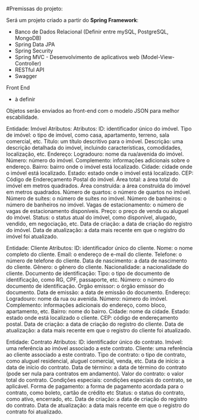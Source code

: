 #Premissas do projeto:

Será um projeto criado a partir do **Spring Framework**:

- Banco de Dados Relacional (Definir entre mySQL, PostgreSQL, MongoDB)
- Spring Data JPA
- Spring Security
- Spring MVC - Desenvolvimento de aplicativos web (Model-View-Controller)
- RESTful API
- Swagger

Front End 
- à definir 

Objetos serão enviados ao front-end com o modelo JSON para melhor escabilidade. 



Entidade: Imóvel
Atributos:
Atributos:
ID: identificador único do imóvel.
Tipo de imóvel: o tipo de imóvel, como casa, apartamento, terreno, sala comercial, etc.
Título: um título descritivo para o imóvel.
Descrição: uma descrição detalhada do imóvel, incluindo características, comodidades, localização, etc.
Endereço:
Logradouro: nome da rua/avenida do imóvel.
Número: número do imóvel.
Complemento: informações adicionais sobre o endereço.
Bairro: bairro onde o imóvel está localizado.
Cidade: cidade onde o imóvel está localizado.
Estado: estado onde o imóvel está localizado.
CEP: Código de Endereçamento Postal do imóvel.
Área total: a área total do imóvel em metros quadrados.
Área construída: a área construída do imóvel em metros quadrados.
Número de quartos: o número de quartos no imóvel.
Número de suítes: o número de suítes no imóvel.
Número de banheiros: o número de banheiros no imóvel.
Vagas de estacionamento: o número de vagas de estacionamento disponíveis.
Preço: o preço de venda ou aluguel do imóvel.
Status: o status atual do imóvel, como disponível, alugado, vendido, em negociação, etc.
Data de criação: a data de criação do registro do imóvel.
Data de atualização: a data mais recente em que o registro do imóvel foi atualizado.


Entidade: Cliente
Atributos:
ID: identificador único do cliente.
Nome: o nome completo do cliente.
Email: o endereço de e-mail do cliente.
Telefone: o número de telefone do cliente.
Data de nascimento: a data de nascimento do cliente.
Gênero: o gênero do cliente.
Nacionalidade: a nacionalidade do cliente.
Documento de identificação:
Tipo: o tipo de documento de identificação, como RG, CPF, passaporte, etc.
Número: o número do documento de identificação.
Órgão emissor: o órgão emissor do documento.
Data de emissão: a data de emissão do documento.
Endereço:
Logradouro: nome da rua ou avenida.
Número: número do imóvel.
Complemento: informações adicionais do endereço, como bloco, apartamento, etc.
Bairro: nome do bairro.
Cidade: nome da cidade.
Estado: estado onde está localizado o cliente.
CEP: código de endereçamento postal.
Data de criação: a data de criação do registro do cliente.
Data de atualização: a data mais recente em que o registro do cliente foi atualizado.


Entidade: Contrato
Atributos:
ID: identificador único do contrato.
Imóvel: uma referência ao imóvel associado a este contrato.
Cliente: uma referência ao cliente associado a este contrato.
Tipo de contrato: o tipo de contrato, como aluguel residencial, aluguel comercial, venda, etc.
Data de início: a data de início do contrato.
Data de término: a data de término do contrato (pode ser nula para contratos em andamento).
Valor do contrato: o valor total do contrato.
Condições especiais: condições especiais do contrato, se aplicável.
Forma de pagamento: a forma de pagamento acordada para o contrato, como boleto, cartão de crédito etc
Status: o status do contrato, como ativo, encerrado, etc.
Data de criação: a data de criação do registro do contrato.
Data de atualização: a data mais recente em que o registro do contrato foi atualizado.


